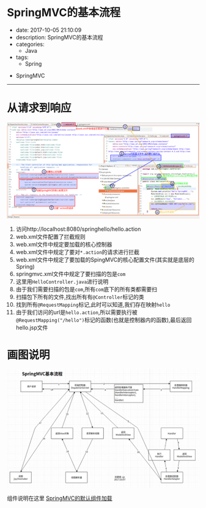 #   SpringMVC的基本流程
+ date: 2017-10-05 21:10:09
+ description: SpringMVC的基本流程
+ categories:
  - Java
+ tags:
  - Spring
- SpringMVC
---
#   从请求到响应

![](../images/springmvc/20191005007.png)

1.  访问http://localhost:8080/springhello/hello.action
2.  web.xml文件配置了拦截规则
3.  web.xml文件中规定要加载的核心控制器
4.  web.xml文件中规定了要对`*.action`的请求进行拦截
5.  web.xml文件中规定了要加载的SpingMVC的核心配置文件(其实就是底层的Spring)
6.  springmvc.xml文件中规定了要扫描的包是`com`
7.  这里用`HelloController.java`进行说明
8.  由于我们需要扫描的包是`com`,所有`com`底下的所有类都需要扫
9.  扫描包下所有的文件,找出所有有`@Controller`标记的类
10.  找到所有`@RequestMapping`标记,此时可以知道,我们存在映射`hello`
11. 由于我们访问的url是`hello.action`,所以需要执行被`@RequestMapping("/hello")`标记的函数(也就是控制器内的函数),最后返回hello.jsp文件


#   画图说明

![](../images/springmvc/20191007002.png)


组件说明在这里
[SpringMVC的默认组件加载](/2017/10/07/SpringMVC的默认组件加载/)


